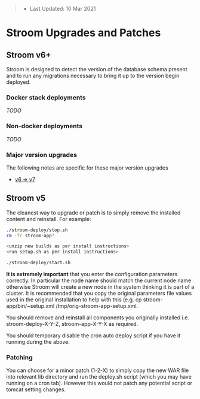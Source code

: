 > * Last Updated: 10 Mar 2021  

# Stroom Upgrades and Patches

## Stroom v6+

Stroom is designed to detect the version of the database schema present and to run any migrations necessary to bring it up to the version begin deployed.

### Docker stack deployments

*TODO*

### Non-docker deployments

*TODO*

### Major version upgrades

The following notes are specific for these major version upgrades

* [v6 => v7](../upgrading/6_to_7_upgrade.md)


## Stroom v5

The cleanest way to upgrade or patch is to simply remove the installed content and reinstall.  For example: 

```bash
./stroom-deploy/stop.sh
rm -fr stroom-app*

<unzip new builds as per install instructions>
<run setup.sh as per install instructions>

./stroom-deploy/start.sh
```

**It is extremely important** that you enter the configuration parameters correctly.  In particular the node name should match the current node name otherwise Stroom will create a new node in the system thinking it is part of a cluster.  It is recommended that you copy the original parameters file values used in the original installation to help with this (e.g. cp stroom-app/bin/~setup.xml /tmp/orig-stroom-app-setup.xml.

You should remove and reinstall all components you originally installed i.e. stroom-deploy-X-Y-Z, stroom-app-X-Y-X as required.

You should temporary disable the cron auto deploy script if you have it running during the above.

### Patching 

You can choose for a minor patch (1-2-X) to simply copy the new WAR file into relevant lib directory and run the deploy.sh script (which you may have running on a cron tab).  However this would not patch any potential script or tomcat setting changes.
